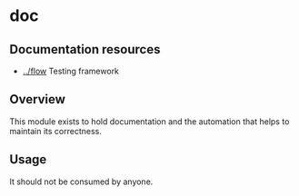 
<!-- title start -->

# doc

Documentation resources
---


 * [../flow](https://github.com/Mastercard/flow) Testing framework

<!-- title end -->

## Overview

This module exists to hold documentation and the automation that helps to maintain its correctness.

## Usage

It should not be consumed by anyone.
